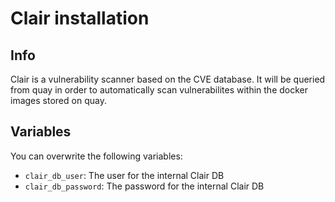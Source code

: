 # Clair installation

## Info

Clair is a vulnerability scanner based on the CVE database. It will be queried from quay in order to automatically scan vulnerabilites within the docker images stored on quay.

## Variables

You can overwrite the following variables:

  - `clair_db_user`: The user for the internal Clair DB
  - `clair_db_password`: The password for the internal Clair DB
